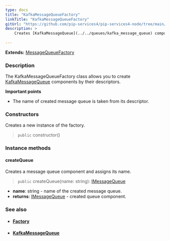 ```yaml
---
type: docs
title: "KafkaMessageQueueFactory"
linkTitle: "KafkaMessageQueueFactory"
gitUrl: "https://github.com/pip-services4/pip-services4-node/tree/main/pip-services4-kafka-node"
description: > 
    Creates [KafkaMessageQueue](../../queues/kafka_message_queue) components by their descriptors. 
   
---
```


**Extends:** [MessageQueueFactory](../../../messaging/build/message_queue_factory)

### Description

The KafkaMessageQueueFactory class allows you to create [KafkaMessageQueue](../../queues/kafka_message_queue) components by their descriptors. 
    
**Important points**

- The name of created message queue is taken from its descriptor.


### Constructors
Creates a new instance of the factory.
> `public` constructor()

### Instance methods

#### createQueue
Creates a message queue component and assigns its name.

> `public` createQueue(name: string): [IMessageQueue](../../../messaging/queues/imessage_queue)

- **name**: string - name of the created message queue.
- **returns**: [IMessageQueue](../../../messaging/queues/imessage_queue) - created queue component.

### See also
- #### [Factory](../../../components/build/factory)
- #### [KafkaMessageQueue](../../queues/kafka_message_queue)
